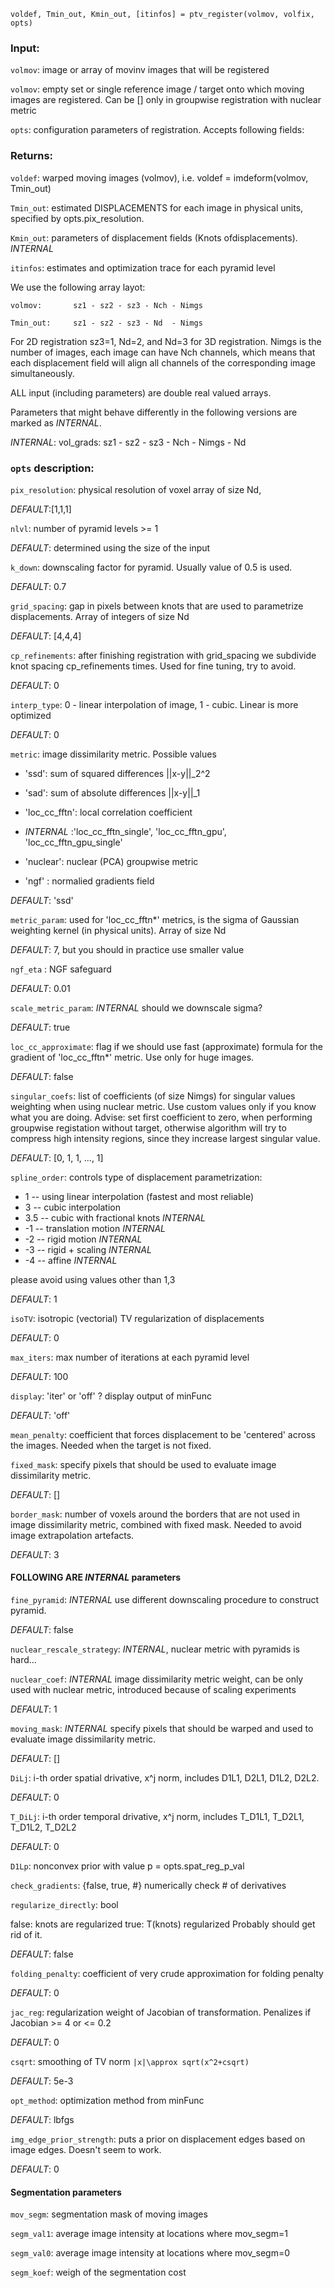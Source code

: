`voldef, Tmin_out, Kmin_out, [itinfos] = ptv_register(volmov, volfix, opts)`

### Input:

  `volmov`: image or array of movinv images that will be registered
  
  `volmov`: empty set or single reference image / target onto which moving
          images are registered. Can be [] only in groupwise registration
          with nuclear metric
          
  `opts`: configuration parameters of registration. Accepts following
          fields:
          
### Returns:
  `voldef`: warped moving images (volmov), i.e. voldef = imdeform(volmov, Tmin_out)
  
  `Tmin_out`: estimated DISPLACEMENTS for each image in physical units,
  specified by opts.pix_resolution.
  
  `Kmin_out`: parameters of displacement fields (Knots ofdisplacements). *INTERNAL*
  
  `itinfos`: estimates and optimization trace for each pyramid level

  We use the following array layot:
  
  `volmov:       sz1 - sz2 - sz3 - Nch - Nimgs`
  
  `Tmin_out:     sz1 - sz2 - sz3 - Nd  - Nimgs`
  
For 2D registration sz3=1, Nd=2, and Nd=3 for 3D
registration. Nimgs is the number of images, each image can have Nch
channels, which means that each displacement field will align all
channels of the corresponding image simultaneously.
      
ALL input (including parameters) are double real valued arrays.

Parameters that might behave differently in the following versions are
marked as *INTERNAL*.

*INTERNAL*:   vol_grads:  sz1 - sz2 - sz3 - Nch - Nimgs - Nd

### `opts` description:

`pix_resolution`: physical resolution of voxel array of size Nd,
  
*DEFAULT*:[1,1,1]

`nlvl`: number of pyramid levels >= 1
      
*DEFAULT*: determined using the size of the input

`k_down`: downscaling factor for pyramid. Usually value of 0.5 is used.

*DEFAULT*: 0.7

`grid_spacing`: gap in pixels between knots that are used to parametrize
displacements. Array of integers of size Nd

*DEFAULT*: [4,4,4]

`cp_refinements`: after finishing registration with grid_spacing we
subdivide knot spacing cp_refinements times. Used for fine tuning, try
to avoid.

*DEFAULT*: 0

`interp_type`: 0 - linear interpolation of image, 1 - cubic. Linear is more
optimized

*DEFAULT*: 0

`metric`: image dissimilarity metric. Possible values

* 'ssd': sum of squared differences ||x-y||_2^2

* 'sad': sum of absolute differences ||x-y||_1

* 'loc_cc_fftn': local correlation coefficient

* *INTERNAL* :'loc_cc_fftn_single', 'loc_cc_fftn_gpu', 'loc_cc_fftn_gpu_single'

* 'nuclear': nuclear (PCA) groupwise metric

* 'ngf' : normalied gradients field

*DEFAULT*: 'ssd'

`metric_param`: used for 'loc_cc_fftn*' metrics, is the sigma of Gaussian
weighting kernel (in physical units). Array of size Nd

*DEFAULT*: 7, but you should in practice use smaller value

`ngf_eta` : NGF safeguard

*DEFAULT*: 0.01

`scale_metric_param`: *INTERNAL* should we downscale sigma?

*DEFAULT*: true

`loc_cc_approximate`: flag if we should use fast (approximate) formula for
the gradient of 'loc_cc_fftn*' metric. Use only for huge images.

*DEFAULT*: false

`singular_coefs`: list of coefficients (of size Nimgs) for singular values weighting when
using nuclear metric. Use custom values only if you know what you are
doing. Advise: set first coefficient to zero, when performing groupwise 
registation without target, otherwise algorithm will try to compress
high intensity regions, since they increase largest singular value.

*DEFAULT*: [0, 1, 1, ..., 1]

`spline_order`: controls type of displacement parametrization:
* 1 -- using linear interpolation (fastest and most reliable)
* 3 -- cubic interpolation
* 3.5 -- cubic with fractional knots *INTERNAL*
* -1 -- translation motion *INTERNAL*
* -2 -- rigid motion *INTERNAL*
* -3 -- rigid + scaling *INTERNAL*
* -4 -- affine *INTERNAL*

please avoid using values other than 1,3

*DEFAULT*: 1

`isoTV`: isotropic (vectorial) TV regularization of displacements

*DEFAULT*: 0

`max_iters`: max number of iterations at each pyramid level

*DEFAULT*: 100

`display`: 'iter' or 'off' ? display output of minFunc

*DEFAULT*: 'off'

`mean_penalty`: coefficient that forces displacement to be 'centered' 
across the images. Needed when the target is not fixed.

`fixed_mask`: specify pixels that should be used to evaluate image 
dissimilarity metric.

*DEFAULT*: []

`border_mask`: number of voxels around the borders that are not used in
image dissimilarity metric, combined with fixed mask. Needed to avoid
image extrapolation artefacts.

*DEFAULT*: 3

#### FOLLOWING ARE *INTERNAL* parameters

`fine_pyramid`: *INTERNAL* use different downscaling procedure to
construct pyramid.

*DEFAULT*: false

`nuclear_rescale_strategy`: *INTERNAL*, nuclear metric with pyramids is
hard...

`nuclear_coef`: *INTERNAL* image dissimilarity metric weight, can be only
used with nuclear metric, introduced because of scaling experiments

*DEFAULT*: 1

`moving_mask`: *INTERNAL* specify pixels that should be warped and used 
to evaluate image dissimilarity metric.

*DEFAULT*: []

`DiLj`: i-th order spatial drivative, x^j norm, includes D1L1, D2L1, D1L2, D2L2. 

*DEFAULT*: 0

`T_DiLj`: i-th order temporal drivative, x^j norm, includes T_D1L1, T_D2L1, T_D1L2, T_D2L2

*DEFAULT*: 0

`D1Lp`: nonconvex prior with value p = opts.spat_reg_p_val

`check_gradients`: {false, true, #} numerically check # of derivatives

`regularize_directly`: bool

false: knots are regularized
true: T(knots) regularized
Probably should get rid of it.

*DEFAULT*: false

`folding_penalty`: coefficient of very crude approximation for folding penalty

*DEFAULT*: 0

`jac_reg`: regularization weight of Jacobian of transformation. Penalizes if Jacobian >= 4 or <= 0.2

*DEFAULT*: 0

`csqrt`: smoothing of TV norm `|x|\approx sqrt(x^2+csqrt)`

*DEFAULT*: 5e-3

`opt_method`: optimization method from minFunc 

*DEFAULT*: lbfgs

`img_edge_prior_strength`: puts a prior on displacement edges based on image edges. Doesn't seem to work. 

*DEFAULT*: 0

#### Segmentation parameters
`mov_segm`: segmentation mask of moving images

`segm_val1`: average image intensity at locations where mov_segm=1

`segm_val0`: average image intensity at locations where mov_segm=0

`segm_koef`: weigh of the segmentation cost

